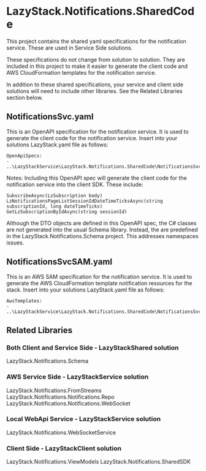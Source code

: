﻿# LazyStack.Notifications.SharedCode

This project contains the shared yaml specifications for the notification service. These are used in Service Side solutions.

These specifications do not change from solution to solution. They are included in this project to make it easier to generate the client code and AWS CloudFormation templates for the notification service.

In addition to these shared specifications, your service and client side solutions will need to include other libraries. See the Related Libraries section below.

## NotificationsSvc.yaml
This is an OpenAPI specification for the notification service. It is used to generate the client code for the notification service.
Insert into your solutions LazyStack.yaml file as follows:
```
OpenApiSpecs:
- ..\LazyStackService\LazyStack.Notifications.SharedCode\NotificationsSvc.yaml
```
Notes:
Including this OpenAPI spec will generate the client code for the notification service into the client SDK. These include:
```
SubscribeAsync(LzSubscription body)
LzNotificationsPageListSessionIdDateTimeTicksAsync(string subscriptionId, long dateTimeTicks)
GetLzSubscriptionByIdAsync(string sessionId)
```

Although the DTO objects are defined in this OpenAPI spec, the C# classes are not generated into the usual Schema library. Instead, the are predefined in the LazyStack.Notifications.Schema project. This addresses namespaces issues.

## NotificationsSvcSAM.yaml
This is an AWS SAM specification for the notification service. It is used to generate the AWS CloudFormation template notification resources for the stack.
Insert into your solutions LazyStack.yaml file as follows:
```
AwsTemplates:
- ..\LazyStackService\LazyStack.Notifications.SharedCode\NotificationsSvcSAM.yaml
```

## Related Libraries

### Both Client and Service Side - LazyStackShared solution
LazyStack.Notifications.Schema

### AWS Service Side - LazyStackService solution
LazyStack.Notifications.FromStreams
LazyStack.Notifications.Notifications.Repo 
LazyStack.Notifications.Notifications.WebSocket


### Local WebApi Service  - LazyStackService solution
LazyStack.Notifications.WebSocketService

### Client Side - LazyStackClient solution
LazyStack.Notifications.ViewModels 
LazyStack.Notifications.SharedSDK 


